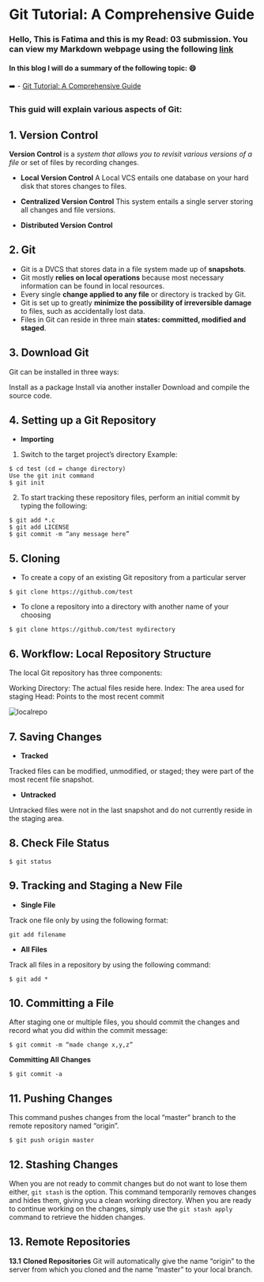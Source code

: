 # Git Tutorial: A Comprehensive Guide

### Hello, This is Fatima and this is my Read: 03 submission. You can view my Markdown webpage using the following [link](https://fati-ma.github.io/reading-notes/Read03)

#### In this blog I will do a summary of the following topic: :smile:
:arrow_right: - [Git Tutorial: A Comprehensive Guide](https://blog.udemy.com/git-tutorial-a-comprehensive-guide/)

### This guid will explain various aspects of Git:

## 1. Version Control

**Version Control** is a *system that allows you to revisit various versions of a file* or set of files by recording changes. 

- **Local Version Control**
A Local VCS entails one database on your hard disk that stores changes to files.

- **Centralized Version Control**
This system entails a single server storing all changes and file versions.

- **Distributed Version Control**

## 2. Git
- Git is a DVCS that stores data in a file system made up of **snapshots**.
- Git mostly **relies on local operations** because most necessary information can be found in local resources.
- Every single **change applied to any file** or directory is tracked by Git.
- Git is set up to greatly **minimize the possibility of irreversible damage** to files, such as accidentally lost data. 
- Files in Git can reside in three main **states: committed, modified and staged**.

## 3. Download Git
Git can be installed in three ways:

Install as a package
Install via another installer
Download and compile the source code.

## 4. Setting up a Git Repository

- **Importing**

1. Switch to the target project’s directory
Example:
```
$ cd test (cd = change directory)
Use the git init command
$ git init
```

2. To start tracking these repository files, perform an initial commit by typing the following:
```
$ git add *.c
$ git add LICENSE
$ git commit -m “any message here”
```

## 5. Cloning

- To  create a copy of an existing Git repository from a particular server

```
$ git clone https://github.com/test
```

- To clone a repository into a directory with another name of your choosing
```
$ git clone https://github.com/test mydirectory
```

## 6. Workflow: Local Repository Structure

The local Git repository has three components:

Working Directory: The actual files reside here.
Index: The area used for staging
Head: Points to the most recent commit

![localrepo](https://blog.udemy.com/wp-content/uploads/2015/08/image036.png)

## 7. Saving Changes

- **Tracked**

Tracked files can be modified, unmodified, or staged; they were part of the most recent file snapshot.

- **Untracked**

Untracked files were not in the last snapshot and do not currently reside in the staging area.

## 8. Check File Status

```
$ git status
```

## 9. Tracking and Staging a New File

- **Single File**

Track one file only by using the following format:
```
git add filename
```
- **All Files**

Track all files in a repository by using the following command:
```
$ git add *
```

## 10. Committing a File

After staging one or multiple files, you should commit the changes and record what you did within the commit message:
```
$ git commit -m “made change x,y,z”
```
**Committing All Changes**
```
$ git commit -a
```
## 11. Pushing Changes
This command pushes changes from the local “master” branch to the remote repository named “origin”.

```
$ git push origin master
```

## 12. Stashing Changes
When you are not ready to commit changes but do not want to lose them either, `git stash` is the option. This command temporarily removes changes and hides them, giving you a clean working directory. When you are ready to continue working on the changes, simply use the `git stash apply` command to retrieve the hidden changes.

## 13. Remote Repositories

  **13.1** **Cloned Repositories**
  Git will automatically give the name “origin” to the server from which you cloned and   the name “master” to your local branch.


